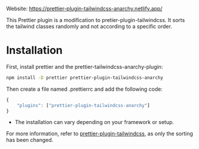 Website: https://prettier-plugin-tailwindcss-anarchy.netlify.app/

This Prettier plugin is a modification to pretier-plugin-tailwindcss. It sorts the tailwind classes randomly and not according to a specific order.

# Installation

First, install prettier and the prettier-tailwindcss-anarchy-plugin:

```bash
npm install -D prettier prettier-plugin-tailwindcss-anarchy
```

Then create a file named .prettierrc and add the following code:

```jsx
{
    "plugins": ["prettier-plugin-tailwindcss-anarchy"]
}
```

- The installation can vary depending on your framework or setup.

For more information, refer to [prettier-plugin-tailwindcss](https://github.com/tailwindlabs/prettier-plugin-tailwindcss), as only the sorting has been changed.